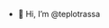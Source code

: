 - 👋 Hi, I’m @teplotrassa

<!---
teplotrassa/teplotrassa is a ✨ special ✨ repository because its `README.md` (this file) appears on your GitHub profile.
You can click the Preview link to take a look at your changes.
--->
